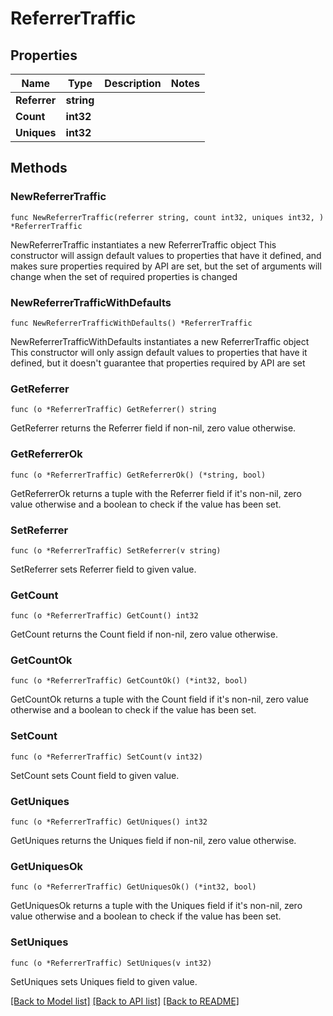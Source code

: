 # ReferrerTraffic

## Properties

Name | Type | Description | Notes
------------ | ------------- | ------------- | -------------
**Referrer** | **string** |  | 
**Count** | **int32** |  | 
**Uniques** | **int32** |  | 

## Methods

### NewReferrerTraffic

`func NewReferrerTraffic(referrer string, count int32, uniques int32, ) *ReferrerTraffic`

NewReferrerTraffic instantiates a new ReferrerTraffic object
This constructor will assign default values to properties that have it defined,
and makes sure properties required by API are set, but the set of arguments
will change when the set of required properties is changed

### NewReferrerTrafficWithDefaults

`func NewReferrerTrafficWithDefaults() *ReferrerTraffic`

NewReferrerTrafficWithDefaults instantiates a new ReferrerTraffic object
This constructor will only assign default values to properties that have it defined,
but it doesn't guarantee that properties required by API are set

### GetReferrer

`func (o *ReferrerTraffic) GetReferrer() string`

GetReferrer returns the Referrer field if non-nil, zero value otherwise.

### GetReferrerOk

`func (o *ReferrerTraffic) GetReferrerOk() (*string, bool)`

GetReferrerOk returns a tuple with the Referrer field if it's non-nil, zero value otherwise
and a boolean to check if the value has been set.

### SetReferrer

`func (o *ReferrerTraffic) SetReferrer(v string)`

SetReferrer sets Referrer field to given value.


### GetCount

`func (o *ReferrerTraffic) GetCount() int32`

GetCount returns the Count field if non-nil, zero value otherwise.

### GetCountOk

`func (o *ReferrerTraffic) GetCountOk() (*int32, bool)`

GetCountOk returns a tuple with the Count field if it's non-nil, zero value otherwise
and a boolean to check if the value has been set.

### SetCount

`func (o *ReferrerTraffic) SetCount(v int32)`

SetCount sets Count field to given value.


### GetUniques

`func (o *ReferrerTraffic) GetUniques() int32`

GetUniques returns the Uniques field if non-nil, zero value otherwise.

### GetUniquesOk

`func (o *ReferrerTraffic) GetUniquesOk() (*int32, bool)`

GetUniquesOk returns a tuple with the Uniques field if it's non-nil, zero value otherwise
and a boolean to check if the value has been set.

### SetUniques

`func (o *ReferrerTraffic) SetUniques(v int32)`

SetUniques sets Uniques field to given value.



[[Back to Model list]](../README.md#documentation-for-models) [[Back to API list]](../README.md#documentation-for-api-endpoints) [[Back to README]](../README.md)


